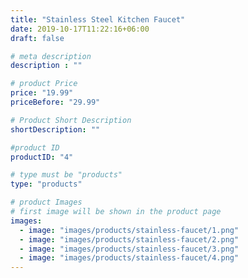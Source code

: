 ```yaml
---
title: "Stainless Steel Kitchen Faucet"
date: 2019-10-17T11:22:16+06:00
draft: false

# meta description
description : ""

# product Price
price: "19.99"
priceBefore: "29.99"

# Product Short Description
shortDescription: ""

#product ID
productID: "4"

# type must be "products"
type: "products"

# product Images
# first image will be shown in the product page
images:
  - image: "images/products/stainless-faucet/1.png"
  - image: "images/products/stainless-faucet/2.png"
  - image: "images/products/stainless-faucet/3.png"
  - image: "images/products/stainless-faucet/4.png"
---
```



